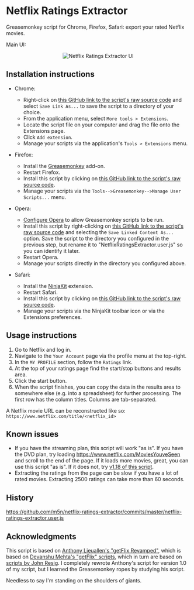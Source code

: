 Netflix Ratings Extractor
=========================

Greasemonkey script for Chrome, Firefox, Safari: export your rated Netflix movies.


Main UI:
<p align="center">
<img src="https://raw.githubusercontent.com/m5n/netflix-ratings-extractor/master/img/ui.png" alt="Netflix Ratings Extractor UI"/>
</p>


Installation instructions
-------------------------

* Chrome:
  * Right-click on [this GitHub link to the script's raw source code](https://raw.githubusercontent.com/m5n/netflix-ratings-extractor/master/netflix-ratings-extractor.user.js) and select `Save Link As...` to save the script to a directory of your choice.
  * From the application menu, select `More tools > Extensions`.
  * Locate the script file on your computer and drag the file onto the Extensions page.
  * Click `Add extension`.
  * Manage your scripts via the application's `Tools > Extensions` menu.


* Firefox:
  * Install the [Greasemonkey](https://addons.mozilla.org/en-US/firefox/addon/748) add-on.
  * Restart Firefox.
  * Install this script by clicking on [this GitHub link to the script's raw source code](https://raw.githubusercontent.com/m5n/netflix-ratings-extractor/master/netflix-ratings-extractor.user.js).
  * Manage your scripts via the `Tools-->Greasemonkey-->Manage User Scripts...` menu.


* Opera:
  * [Configure Opera](http://www.techerator.com/2011/02/how-to-add-greasemoney-and-other-scripts-to-opera-11/) to allow Greasemonkey scripts to be run.
  * Install this script by right-clicking on [this GitHub link to the script's raw source code](https://raw.githubusercontent.com/m5n/netflix-ratings-extractor/master/netflix-ratings-extractor.user.js) and selecting the `Save Linked Content As...` option. Save the script to the directory you configured in the previous step, but rename it to "NetflixRatingsExtractor.user.js" so you can identify it later.
  * Restart Opera.
  * Manage your scripts directly in the directory you configured above.


* Safari:
  * Install the [NinjaKit](http://www.reddit.com/r/apple/comments/dd2sk/ninjakit_greasemonkey_for_safari/) extension.
  * Restart Safari.
  * Install this script by clicking on [this GitHub link to the script's raw source code](https://raw.githubusercontent.com/m5n/netflix-ratings-extractor/master/netflix-ratings-extractor.user.js).
  * Manage your scripts via the NinjaKit toolbar icon or via the Extensions preferences.


Usage instructions
------------------
1. Go to Netflix and log in.
1. Navigate to the `Your Account` page via the profile menu at the top-right.
1. In the `MY PROFILE` section, follow the `Ratings` link.
1. At the top of your ratings page find the start/stop buttons and results area.
1. Click the start button.
1. When the script finishes, you can copy the data in the results area to somewhere else (e.g. into a spreadsheet) for further processing. The first row has the column titles. Columns are tab-separated.

A Netflix movie URL can be reconstructed like so: `https://www.netflix.com/title/<netflix_id>`


Known issues
------------
* If you have the streaming plan, this script will work "as is". If you have the DVD plan, try loading https://www.netflix.com/MoviesYouveSeen and scroll to the end of the page. If it loads more movies, great, you can use this script "as is". If it does not, try [v1.18 of this script](https://raw.githubusercontent.com/m5n/netflix-ratings-extractor/10e33f0063aee2b26f03c12ea3acf5dc2d94b3fe/netflix-ratings-extractor.user.js).
* Extracting the ratings from the page can be slow if you have a lot of rated movies. Extracting 2500 ratings can take more than 60 seconds.


History
-------

https://github.com/m5n/netflix-ratings-extractor/commits/master/netflix-ratings-extractor.user.js


Acknowledgments
---------------
This script is based on [Anthony Lieuallen's "getFlix Revamped"](http://web.arantius.com/getflix-revamped), which is based on [Devanshu Mehta's "getFlix" scripts](http://www.scienceaddiction.com/2006/03/03/fetch-your-netflix-ratings/), which in turn are based on [scripts by John Resig](http://ejohn.org/projects/netflix). I completely rewrote Anthony's script for version 1.0 of my script, but I learned the Greasemonkey ropes by studying his script.

Needless to say I'm standing on the shoulders of giants. 
